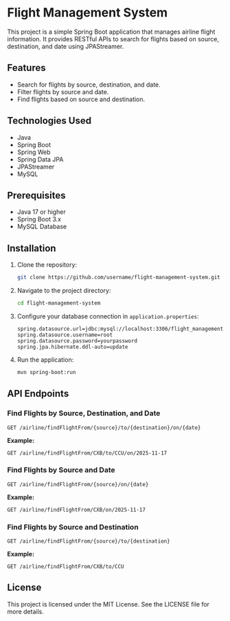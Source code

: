 # Flight Management System

This project is a simple Spring Boot application that manages airline flight information. It provides RESTful APIs to search for flights based on source, destination, and date using JPAStreamer.

## Features
- Search for flights by source, destination, and date.
- Filter flights by source and date.
- Find flights based on source and destination.

## Technologies Used
- Java
- Spring Boot
- Spring Web
- Spring Data JPA
- JPAStreamer
- MySQL

## Prerequisites
- Java 17 or higher
- Spring Boot 3.x
- MySQL Database

## Installation
1. Clone the repository:
    ```bash
    git clone https://github.com/username/flight-management-system.git
    ```
2. Navigate to the project directory:
    ```bash
    cd flight-management-system
    ```
3. Configure your database connection in `application.properties`:
    ```properties
    spring.datasource.url=jdbc:mysql://localhost:3306/flight_management
    spring.datasource.username=root
    spring.datasource.password=yourpassword
    spring.jpa.hibernate.ddl-auto=update
    ```
4. Run the application:
    ```bash
    mvn spring-boot:run
    ```

## API Endpoints
### Find Flights by Source, Destination, and Date
```http
GET /airline/findFlightFrom/{source}/to/{destination}/on/{date}
```
**Example:**
```
GET /airline/findFlightFrom/CXB/to/CCU/on/2025-11-17
```

### Find Flights by Source and Date
```http
GET /airline/findFlightFrom/{source}/on/{date}
```
**Example:**
```
GET /airline/findFlightFrom/CXB/on/2025-11-17
```

### Find Flights by Source and Destination
```http
GET /airline/findFlightFrom/{source}/to/{destination}
```
**Example:**
```
GET /airline/findFlightFrom/CXB/to/CCU
```

## License
This project is licensed under the MIT License. See the LICENSE file for more details.


